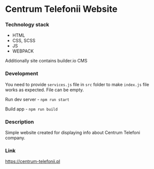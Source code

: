 Centrum Telefonii Website
======
### Technology stack
- HTML
- CSS, SCSS
- JS
- WEBPACK

Additionally site contains builder.io CMS

### Development
You need to provide `services.js` file in `src` folder to make `index.js` file works as expected. File can be empty.

Run dev server - `npm run start`

Build app - `npm run build`

### Description
Simple website created for displaying info about Centrum Telefoni company.

### Link
https://centrum-telefonii.pl
